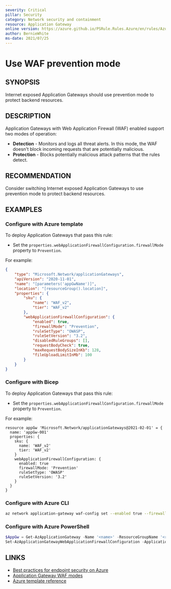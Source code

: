 ```yaml
---
severity: Critical
pillar: Security
category: Network security and containment
resource: Application Gateway
online version: https://azure.github.io/PSRule.Rules.Azure/en/rules/Azure.AppGw.Prevention/
author: BernieWhite
ms-date: 2021/07/25
---
```


# Use WAF prevention mode

## SYNOPSIS

Internet exposed Application Gateways should use prevention mode to protect backend resources.

## DESCRIPTION

Application Gateways with Web Application Firewall (WAF) enabled support two modes of operation:

- **Detection** - Monitors and logs all threat alerts.
  In this mode, the WAF doesn't block incoming requests that are potentially malicious.
- **Protection** - Blocks potentially malicious attack patterns that the rules detect.

## RECOMMENDATION

Consider switching Internet exposed Application Gateways to use prevention mode to protect backend resources.

## EXAMPLES

### Configure with Azure template

To deploy Application Gateways that pass this rule:

- Set the `properties.webApplicationFirewallConfiguration.firewallMode` property to `Prevention`.

For example:

```json
{
    "type": "Microsoft.Network/applicationGateways",
    "apiVersion": "2020-11-01",
    "name": "[parameters('appGwName')]",
    "location": "[resourceGroup().location]",
    "properties": {
        "sku": {
            "name": "WAF_v2",
            "tier": "WAF_v2"
        },
        "webApplicationFirewallConfiguration": {
            "enabled": true,
            "firewallMode": "Prevention",
            "ruleSetType": "OWASP",
            "ruleSetVersion": "3.2",
            "disabledRuleGroups": [],
            "requestBodyCheck": true,
            "maxRequestBodySizeInKb": 128,
            "fileUploadLimitInMb": 100
        }
    }
}
```

### Configure with Bicep

To deploy Application Gateways that pass this rule:

- Set the `properties.webApplicationFirewallConfiguration.firewallMode` property to `Prevention`.

For example:

```bicep
resource appGw 'Microsoft.Network/applicationGateways@2021-02-01' = {
  name: 'appGw-001'
  properties: {
    sku: {
      name: 'WAF_v2'
      tier: 'WAF_v2'
    }
    webApplicationFirewallConfiguration: {
      enabled: true
      firewallMode: 'Prevention'
      ruleSetType: 'OWASP'
      ruleSetVersion: '3.2'
    }
  }
}
```

### Configure with Azure CLI

```bash
az network application-gateway waf-config set --enabled true --firewall-mode Prevention -n '<name>' -g '<resource_group>'
```

### Configure with Azure PowerShell

```powershell
$AppGw = Get-AzApplicationGateway -Name '<name>' -ResourceGroupName '<resource_group>'
Set-AzApplicationGatewayWebApplicationFirewallConfiguration -ApplicationGateway $AppGw -Enabled $True -FirewallMode 'Prevention'
```

## LINKS

- [Best practices for endpoint security on Azure](https://docs.microsoft.com/azure/architecture/framework/security/design-network-endpoints)
- [Application Gateway WAF modes](https://docs.microsoft.com/azure/web-application-firewall/ag/ag-overview#waf-modes)
- [Azure template reference](https://docs.microsoft.com/azure/templates/microsoft.network/applicationgateways)
